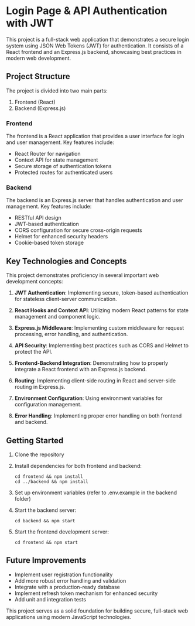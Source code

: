 # Login Page & API Authentication with JWT

This project is a full-stack web application that demonstrates a secure login system using JSON Web Tokens (JWT) for authentication. It consists of a React frontend and an Express.js backend, showcasing best practices in modern web development.

## Project Structure

The project is divided into two main parts:

1. Frontend (React)
2. Backend (Express.js)

### Frontend

The frontend is a React application that provides a user interface for login and user management. Key features include:

- React Router for navigation
- Context API for state management
- Secure storage of authentication tokens
- Protected routes for authenticated users

### Backend

The backend is an Express.js server that handles authentication and user management. Key features include:

- RESTful API design
- JWT-based authentication
- CORS configuration for secure cross-origin requests
- Helmet for enhanced security headers
- Cookie-based token storage

## Key Technologies and Concepts

This project demonstrates proficiency in several important web development concepts:

1. **JWT Authentication**: Implementing secure, token-based authentication for stateless client-server communication.

2. **React Hooks and Context API**: Utilizing modern React patterns for state management and component logic.

3. **Express.js Middleware**: Implementing custom middleware for request processing, error handling, and authentication.

4. **API Security**: Implementing best practices such as CORS and Helmet to protect the API.

5. **Frontend-Backend Integration**: Demonstrating how to properly integrate a React frontend with an Express.js backend.

6. **Routing**: Implementing client-side routing in React and server-side routing in Express.js.

7. **Environment Configuration**: Using environment variables for configuration management.

8. **Error Handling**: Implementing proper error handling on both frontend and backend.

## Getting Started

1. Clone the repository
2. Install dependencies for both frontend and backend:

   ```
   cd frontend && npm install
   cd ../backend && npm install
   ```

3. Set up environment variables (refer to .env.example in the backend folder)
4. Start the backend server:

   ```
   cd backend && npm start
   ```

5. Start the frontend development server:

   ```
   cd frontend && npm start
   ```

## Future Improvements

- Implement user registration functionality
- Add more robust error handling and validation
- Integrate with a production-ready database
- Implement refresh token mechanism for enhanced security
- Add unit and integration tests

This project serves as a solid foundation for building secure, full-stack web applications using modern JavaScript technologies.
